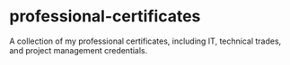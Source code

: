 # professional-certificates
A collection of my professional certificates, including IT, technical trades, and project management credentials.
